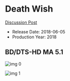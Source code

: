 # Death Wish

[Discussion Post](https://www.avsforum.com/threads/bass-eq-for-filtered-movies.2995212/post-56747610)

* Release Date: 2018-06-05
* Production Year: 2018

## BD/DTS-HD MA 5.1

![img 0](https://i.imgur.com/mCUYqap.jpg)

![img 1](https://i.imgur.com/h9wOoo1.jpg)

